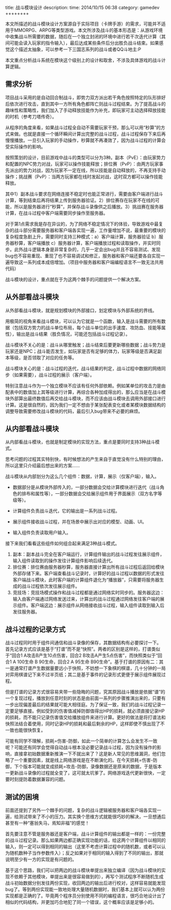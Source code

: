 title:  战斗模块设计
description: 
time: 2014/10/15 06:38
category: gamedev
++++++++

本文所描述的战斗模块设计方案源自于实际项目（卡牌手游）的需求，可能并不适用于MMORPG、ARPG等类型游戏。本文所涉及战斗的基本形态是：从游戏环境中收集战斗所需要的数据，随后在一个独立封闭的环境中进行若干次迭代计算（其间可能会读入玩家的指令输入），最后达成某些条件后分出胜负战斗结束。如果感觉这个描述太抽象，可以参考一下三国志系列的战斗或者QQ斗地主:P

本文重点分析战斗系统在模块这个级别上的设计和取舍，不涉及具体游戏的战斗计算逻辑。

需求分析
--------------

项目战斗采用的是自动回合制战斗，即势力双方派出若干角色按照特定的队形排好后依次进行攻击，直到其中一方所有角色都阵亡则战斗过程结束。为了提高战斗的趣味性和策略性，我们加入了手动释放技能作为补充，即玩家可主动选择释放技能的时机（参考刀塔传奇）。

从程序的角度来看，如果战斗过程全自动不需要玩家干预，那么可以用“秒算”的方式来做。也就是直接一个循环瞬间计算出完整的战斗过程，战斗过程保存下来后再慢慢播放。一旦引入玩家的手动操作，秒算就不再凑效了，因为战斗过程的计算会受实际操作的影响。

按照策划的设计，目前游戏中战斗的类型可以分为3种。副本（PvE）：由玩家势力和配置的NPC势力对战，玩家可以操作技能释放；排位赛（PvP）：由两方玩家事先派出的势力对战，因为玩家不一定在线，所以技能是自动释放的，不再支持手动操作；挑战赛（PvP）：当两方玩家都在线时发起对战，这时双方都可以操作技能释放。

其中1）副本战斗要求在网络连接不稳定时也能正常进行，需要由客户端进行战斗计算，等到结束后再将结果上传到服务器验证。2）排位赛存在玩家不在线的可能，所以是服务器进行“秒算”，并保存战斗录像供之后播放。3）挑战赛在服务器计算，在战斗过程中客户端需要同步操作至服务器。

对于第1点需求我是存在异议的，为了网络不稳定情况下的体验，导致游戏中最复杂的战斗部分需要服务器和客户端各实现一遍，工作量增加不说，最重要的模块的复杂程度急剧上升，需要同时支持三种模式：a）客户端计算，服务器验证 b）服务器秒算，客户端播放 c）服务器计算，客户端播放过程和读取操作，并实时同步。此外战斗逻辑本身是非常复杂的，几乎一定会出bug并且不容易测试、发现bug也不容易重现、重现了也不容易调试和修正，服务器和客户端还要各自实现一遍导致这一系列成本成倍增加。（项目中服务器和客户端编程语言不一致无法共用代码）

战斗模块的设计，重点就在于为这两个棘手的问题提供一个解决方案。

从外部看战斗模块
---------------

从外部看战斗模块，就是规划模块的外部接口，划定模块与外部系统的界线。

用极简的视角来看战斗模块，可以认为它就是一个函数，输入是战斗需要的所有数据（包括双方势力的战斗单位布局，每个战斗单位的出手速度、攻防血、技能等属性），输出是战斗结果（胜负情况，可能还包括战斗过程记录）。

战斗模块不关心的是：战斗从哪里触发；战斗结束后要更新哪些数据；战斗势力是玩家还是NPC；战斗能否发生，如玩家是否有足够的体力，玩家等级是否满足副本等级，是否领取了对应的任务等。

战斗模块关心的是：战斗过程的迭代，战斗结果的判定，战斗过程中数据的网络同步（如果需要），战斗过程的展示（客户端）。

特别注意战斗作为一个独立模块不应该有任何外部依赖。例如某单位的攻击力是由配表中的数值加上其等级进行计算，再综合各种加成得出的，那么应当是在战斗模块外部算出最终数值后再交给战斗模块，而不应该由战斗模块去调用外部接口进行计算。这是很自然的，因为我们一定不想由于某张配表变化或者某模块数据结构的调整导致需要修改战斗模块的代码，最后引入bug带来不必要的麻烦。

从内部看战斗模块
------------------

从内部看战斗模块，也就是制定模块的实现方法，重点是要同时支持3种战斗模式。

思考问题的过程其实特别快，有时候想法的产生来自于直觉没有什么特别的理由，所以这里只介绍最后想出来的方案……

战斗模块从内部划分为这么几个组件：数据，计算，展示（仅客户端），输入。

* 数据部分是从模块外部传入的，一部分数据会交给计算模块进行迭代（战斗角色的排布和属性等），一部分数据会交给展示组件用于界面展示（双方名字等级等）。

* 计算组件负责战斗迭代，它的输出是一系列战斗过程。

* 展示组件接收战斗过程，并在场景中展示出对应的模型、动画、UI。

* 输入组件负责读取用户输入。

接下来我们看看这些组件如何组合起来满足3种战斗模式。

1. 副本：副本战斗完全在客户端运行，计算组件输出的战斗过程发往展示组件，输入组件读取到的操作发往计算组件影响后续迭代。
2. 排位赛：排位赛由服务器秒算，服务器直接计算出所有战斗过程后返回给模块外部存储下来。客户端查看战斗记录时，计算好的战斗过程以数据的形式发往客户端战斗模块，此时客户端的计算组件退化为“播放器”，只需要将服务器生成的战斗过程依次发往展示组件。
3. 竞技场：竞技场模式操作和战斗过程都是通过网络实时同步的。服务器这边：输入由客户端通过网络发送过来，计算出的战斗过程通过网络发往客户端的展示组件。客户端这边：展示组件从网络接收战斗过程，输入组件读取到输入后发往服务器。

战斗过程的记录方式
-----------------

战斗过程同时用于组件间通信和战斗录像的保存，其数据结构有必要探讨一下。
首先记录方式应该是基于“打谱”而不是“快照”。两者的区别是这样的，打谱类似于“回合1 A攻击B产生10点伤害，回合2 B攻击A产生5点伤害”，而快照类似于“回合1 A 100生命 B 90生命，回合2 A 95生命 B90生命”。基于打谱的原因有二：其一是通常打谱产生数据量要远小于快照，不妨想一下象棋的棋谱，几十分钟的一局对弈用棋谱记下来不过半页纸；其二是基于事件的记录形式更便于展示组件展现过程。

但是打谱的记录方式很容易夹带一些隐晦的问题，究其原因战斗播放是依据“谱”的一个复现过程，播放到任意时刻的状态是由前面一系列的步骤推演出来的，只要有一步出现偏差最后的结果就可能大相径庭。为了保证一致，我们的战斗过程记录一定要足够直接。例如受到的伤害值减掉防御值得出HP的损耗，就必须直接记录HP的损耗，而不能只记录伤害值交给播放组件来进行计算。更好的做法是将打谱法和快照法结合着使用，同时记录HP的损耗和最后剩余的HP，这样即使不慎出现了不一致也能很快恢复。

可能有同学不理解，损耗=伤害-防御，如此一个简单的计算怎么会发生不一致呢？可能还有同学会觉得自动战斗根本没必要记录战斗过程，因为没有操作的影响，直接拿初始数据重新推演一下不就出来了？这是新人常见的思维漏洞，他们忽略了一个重要因素，就是线上网络游戏是在不断演化的。在今天损耗=伤害-防御，下个版本可能就变成损耗=攻击-防御，录像数据还是原来的数据，于是版本一更新战斗录像的过程就全变了，这可就太坑爹了。网络游戏迭代更新很快，一定要时刻提防着数据兼容的问题。

测试的困境
--------------------

前面还提到了另外一个棘手的问题，复杂的战斗逻辑被服务器和客户端各实现一遍，给测试带来了不小的压力。其实换个思维方式就能很巧妙的解决，一旦想通后甚至有一种“塞翁失马，焉知非福”的感觉！

首先要注意不管是服务器还是客户端，战斗计算组件的输出都是一样的：一份完整的战斗过程记录。那么如果两边都正确实现功能的话，给这两个计算组件以相同的输入，则一定可以得到相同的输出（这里不考虑计算过程中的随机数，或者可以认为随机数种子当作参数传入）；反之如果对于相同的输入得到了不同的输出，那就说明至少有一方的实现是有问题的。

基于这个思路，我们可以把两边的战斗模块单提出来独立编译（因为战斗模块的实现不依赖于其他模块，单提出来是很容易做到的），再写个测试程序不断随机生成战斗初始数据分别发往两份实现，收回两边的输出后进行校对，这样容易就能发现bug了。等到两份实现能一致地处理大量随机数据时，我们基本上就可以认为两份实现都是正确的了。毕竟两个程序员分别使用不同的编程语言，很巧合地设计出了相似的代码结构，并更加巧合地犯了同一个错误，这个概率应该是足够小的。
